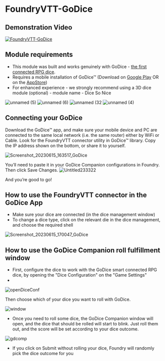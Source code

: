 # FoundryVTT-GoDice

## Demonstration Video
[![FoundryVTT-GoDice](http://img.youtube.com/vi/rRrH6dsNcW8/0.jpg)](http://www.youtube.com/watch?v=rRrH6dsNcW8 "FoundryVTT-GoDice Overview")


## Module requirements

* This module was built and works genuinely with GoDice - [the first connected RPG dice](https://particula-tech.com/godice/https://particula-tech.com/shop/godice-rpg-bundle/).
* Requires a mobile installation of GoDice™ (Download on [Google Play](https://play.google.com/store/apps/details?id=com.particula.godice) OR on the [AppStore](https://apps.apple.com/us/app/id1609938803))
* For enhanced experience  - we strongly recommend using a 3D dice module (optional) - module name - Dice So Nice

![unnamed (5)](https://github.com/ParticulaCode/FoundryVTT-GoDice/assets/58478137/e7ef33eb-9ebf-4a48-b557-2a04fd2f5ba2)
![unnamed (6)](https://github.com/ParticulaCode/FoundryVTT-GoDice/assets/58478137/ff31db3a-b9fa-43db-a7ef-5d2846c8c550)
![unnamed (32](https://github.com/ParticulaCode/FoundryVTT-GoDice/assets/58478137/d0f08ea0-9567-4747-b55a-b3a1d38314b6)
![unnamed (4)](https://github.com/ParticulaCode/FoundryVTT-GoDice/assets/58478137/a9f7d37e-356d-4464-9122-923decb57472)


## Connecting your GoDice

Download the GoDice™ app, and make sure your mobile device and PC are connected to the same local network (i.e. the same router) either by WiFi or Cable.
Look for the FoundryVTT connector utility in GoDice™ library. 
Copy the IP address shown on the bottom, or share it to yourself.

![Screenshot_20230615_163517_GoDice](https://github.com/ParticulaCode/FoundryVTT-GoDice/assets/58478137/15091450-b03b-4ca0-a887-b5735d4f6fe5)

You’ll need to paste it in your GoDice Companion configurations in Foundry. Then click Save Changes.
![Untitled233322](https://github.com/ParticulaCode/FoundryVTT-GoDice/assets/58478137/69a5b0f7-65cb-421d-9f3c-225ddd7ef6b8)

And you’re good to go!

## How to use the FoundryVTT connector in the GoDice App 
* Make sure your dice are connected (in the dice management window)
* To change a dice type, click on the relevant die in the dice management, and choose the required shell

![Screenshot_20230615_170047_GoDice](https://github.com/ParticulaCode/FoundryVTT-GoDice/assets/58478137/82bbfb44-2eb7-4b4c-8c45-cd4c44fa50b9)


## How to use the GoDice Companion roll fulfillment window

* First, configure the dice to work with the GoDice smart connected RPG dice, by opening the "Dice Configuration" on the "Game Settings"
* 
![openDiceConf](https://github.com/ParticulaCode/FoundryVTT-GoDice/assets/58478137/f7a503a4-e13c-4d09-8d09-15e7f9023f32)

Then choose which of your dice you want to roll with GoDice.

![window](https://github.com/ParticulaCode/FoundryVTT-GoDice/assets/58478137/0a5e567e-c62b-4379-90f2-094b80fc2294)

* Once you need to roll some dice, the GoDice Companion window will open, and the dice that should be rolled will start to blink.
Just roll them out, and the score will be set according to your dice outcome.

![gdcomp](https://github.com/ParticulaCode/FoundryVTT-GoDice/assets/58478137/a8c2613c-c38f-4a15-9075-1a989f006ce5)

* If you click on Submit without rolling your dice, Foundry will randomly pick the dice outcome for you
